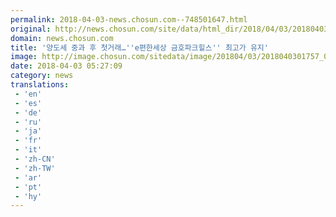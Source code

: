 ```yaml
---
permalink: 2018-04-03-news.chosun.com--748501647.html
original: http://news.chosun.com/site/data/html_dir/2018/04/03/2018040301822.html
domain: news.chosun.com
title: '양도세 중과 후 첫거래…''e편한세상 금호파크힐스'' 최고가 유지'
image: http://image.chosun.com/sitedata/image/201804/03/2018040301757_0.jpg
date: 2018-04-03 05:27:09
category: news
translations: 
 - 'en'
 - 'es'
 - 'de'
 - 'ru'
 - 'ja'
 - 'fr'
 - 'it'
 - 'zh-CN'
 - 'zh-TW'
 - 'ar'
 - 'pt'
 - 'hy'
---
```


